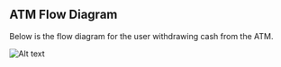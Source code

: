 ## ATM Flow Diagram

Below is the flow diagram for the user withdrawing cash from the ATM.

![Alt text](flow-diagram.png?raw=true "Flow-chart diagram")